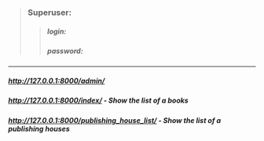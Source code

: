 >### Superuser:
>>##### login: 
>>##### password: 
____
##### http://127.0.0.1:8000/admin/ 
##### http://127.0.0.1:8000/index/ - Show the list of a books
##### http://127.0.0.1:8000/publishing_house_list/ - Show the list of a publishing houses
